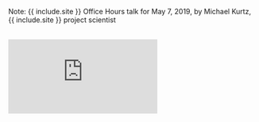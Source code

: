 Note: {{ include.site }} Office Hours talk for May 7, 2019, by Michael Kurtz, {{ include.site }} project scientist

<br>
<div class="scalable scalable-16-9">
  <div class="scalable-content">
    <iframe src="https://www.youtube.com/embed/IQsie8fLLwE" frameborder="0" allow="autoplay; encrypted-media" allowfullscreen></iframe>
  </div>
</div>
